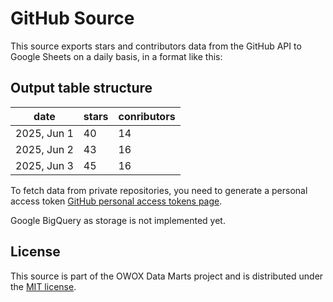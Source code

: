 # GitHub Source

This source exports stars and contributors data from the GitHub API to Google Sheets on a daily basis, in a format like this:

## Output table structure

| date | stars | conributors
| ------------ | ------ | ----
| 2025, Jun 1 | 40 | 14
| 2025, Jun 2 | 43 | 16
| 2025, Jun 3 | 45 | 16

To fetch data from private repositories, you need to generate a personal access token [GitHub personal access tokens page](https://github.com/settings/personal-access-tokens).

Google BigQuery as storage is not implemented yet.

## License

This source is part of the OWOX Data Marts project and is distributed under the [MIT license](../../../../../licenses/MIT.md).